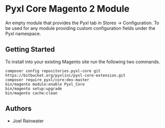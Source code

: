 # Pyxl Core Magento 2 Module
An empty module that provides the Pyxl tab in Stores -> Configuration. To be used for any module providing custom configuration fields under the Pyxl namespace. 

## Getting Started
To install into your existing Magento site run the following two commands. 

    composer config repositories.pyxl-core git https://bitbucket.org/pyxlinc/pyxl-core-extension.git
    composer require pyxl/core:dev-master
    bin/magento module:enable Pyxl_Core
    bin/magento setup:upgrade
    bin/magento cache:clean 

## Authors
* Joel Rainwater
